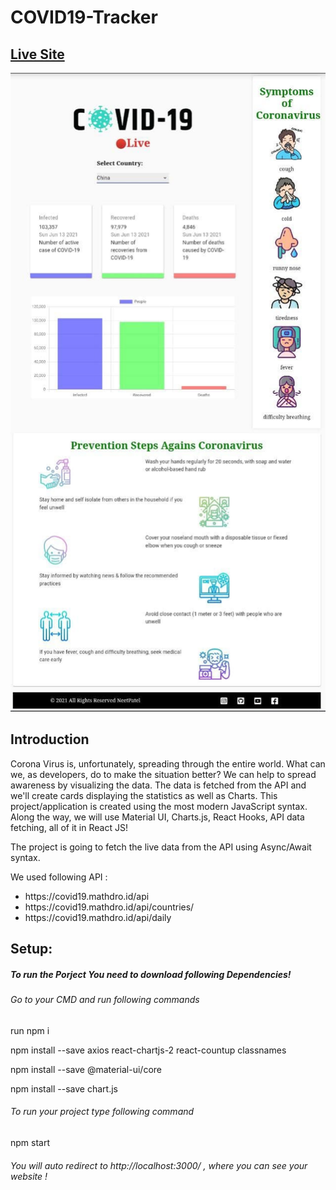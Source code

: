 # COVID19-Tracker

<h2><a href="https://covid19-tracker-ef408.web.app/"> Live Site </a></h2>
<center><a href="/"> <img src="https://github.com/PatelNeet/covid19-tracker/blob/main/src/images/websiteview.jpg"> </a></center>


<h2> Introduction </h2>
<p>
Corona Virus is, unfortunately, spreading through the entire world. What can we, as developers, do to make the situation better? We can help to spread awareness by visualizing the data. The data is fetched from the API and we'll create cards displaying the statistics as well as Charts. This project/application is created using the most modern JavaScript syntax. Along the way, we will use Material UI, Charts.js, React Hooks, API data fetching, all of it in React JS!

The project is going to fetch the live data from the API using Async/Await syntax. 
<p>We used following API : </p>
<ul>
  <li>https://covid19.mathdro.id/api</li>
  <li>https://covid19.mathdro.id/api/countries/</li>
  <li>https://covid19.mathdro.id/api/daily</li>
 </ul>
</p>

 

<h2>Setup:</h2>

<h5>To run the Porject You need to download following Dependencies!</h5>

<h6>Go to your CMD and run following commands</h6>
<p>run npm i </p> 
<p>npm install --save axios react-chartjs-2 react-countup classnames</p>
<p>npm install --save @material-ui/core</p>
<p>npm install --save chart.js</p>

<h6>To run your project type following command</h6>
<p>npm start</p>

<h6>You will auto redirect to http://localhost:3000/ , where you can see your website !</h6>


